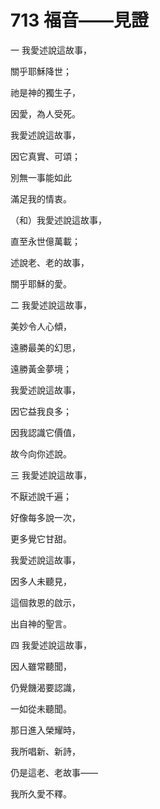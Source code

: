 # 713 福音——見證

一 我愛述說這故事，

關乎耶穌降世；

祂是神的獨生子，

因愛，為人受死。

我愛述說這故事，

因它真實、可頌；

別無一事能如此

滿足我的情衷。

（和）我愛述說這故事，

直至永世億萬載；

述說老、老的故事，

關乎耶穌的愛。

二 我愛述說這故事，

美妙令人心傾，

遠勝最美的幻思，

遠勝黃金夢境；

我愛述說這故事，

因它益我良多；

因我認識它價值，

故今向你述說。

三 我愛述說這故事，

不厭述說千遍；

好像每多說一次，

更多覺它甘甜。

我愛述說這故事，

因多人未聽見，

這個救恩的啟示，

出自神的聖言。

四 我愛述說這故事，

因人雖常聽聞，

仍覺饑渴要認識，

一如從未聽聞。

那日進入榮耀時，

我所唱新、新詩，

仍是這老、老故事——

我所久愛不釋。

